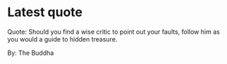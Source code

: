 # Latest quote 

Quote: Should you find a wise critic to point out your faults, follow him as you would a guide to hidden treasure. 

By: The Buddha